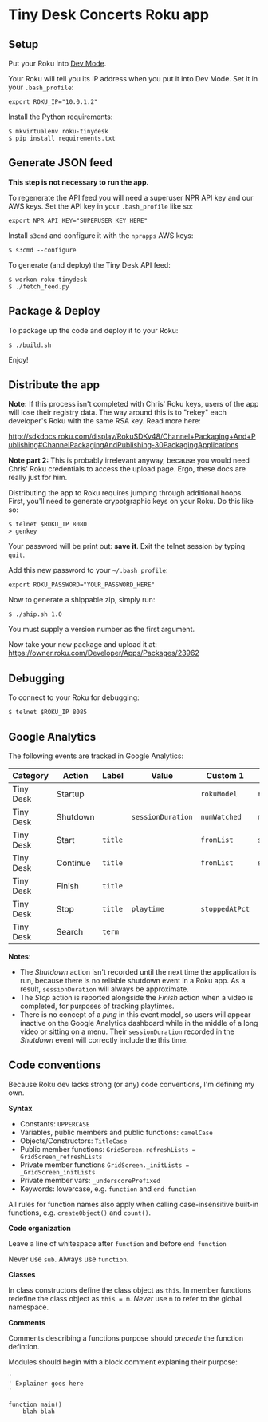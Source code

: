 Tiny Desk Concerts Roku app
===========================

Setup
-----

Put your Roku into [Dev Mode](http://sdkdocs.roku.com/display/RokuSDKv48/Developer+Guide#DeveloperGuide-71EnablingDevelopmentModeonyourbox).

Your Roku will tell you its IP address when you put it into Dev Mode. Set it in your `.bash_profile`:

```
export ROKU_IP="10.0.1.2"
```

Install the Python requirements:

```
$ mkvirtualenv roku-tinydesk
$ pip install requirements.txt
```

Generate JSON feed
------------------

**This step is not necessary to run the app.**

To regenerate the API feed you will need a superuser NPR API key and our AWS keys. Set the API key in your `.bash_profile` like so:

```
export NPR_API_KEY="SUPERUSER_KEY_HERE"
```

Install `s3cmd` and configure it with the `nprapps` AWS keys:

```
$ s3cmd --configure
```

To generate (and deploy) the Tiny Desk API feed:

```
$ workon roku-tinydesk 
$ ./fetch_feed.py
```

Package & Deploy
----------------

To package up the code and deploy it to your Roku:

```
$ ./build.sh
```

Enjoy!

Distribute the app
------------------

**Note:** If this process isn't completed with Chris' Roku keys, users of the app will lose their registry data. The way around this is to "rekey" each developer's Roku with the same RSA key. Read more here:

http://sdkdocs.roku.com/display/RokuSDKv48/Channel+Packaging+And+Publishing#ChannelPackagingAndPublishing-30PackagingApplications

**Note part 2:** This is probably irrelevant anyway, because you would need Chris' Roku credentials to access the upload page. Ergo, these docs are really just for him.

Distributing the app to Roku requires jumping through additional hoops. First, you'll need to generate crypotgraphic keys on your Roku. Do this like so:

```
$ telnet $ROKU_IP 8080
> genkey
```

Your password will be print out: **save it**. Exit the telnet session by typing `quit`.

Add this new password to your `~/.bash_profile`:

```
export ROKU_PASSWORD="YOUR_PASSWORD_HERE"
```

Now to generate a shippable zip, simply run:

```
$ ./ship.sh 1.0
```

You must supply a version number as the first argument.

Now take your new package and upload it at: https://owner.roku.com/Developer/Apps/Packages/23962

Debugging
---------

To connect to your Roku for debugging:

```
$ telnet $ROKU_IP 8085
```

Google Analytics
----------------

The following events are tracked in Google Analytics:

|Category|Action|Label|Value|Custom 1|Custom 2|
|--------|------|-----|-----|--------|--------|
|Tiny Desk|Startup|||`rokuModel`|`rokuFirmware`|
|Tiny Desk|Shutdown||`sessionDuration`|`numWatched`|`numFinished`|
|Tiny Desk|Start|`title`||`fromList`|`searchTerm`|
|Tiny Desk|Continue|`title`||`fromList`|`searchTerm`|
|Tiny Desk|Finish|`title`||||
|Tiny Desk|Stop|`title`|`playtime`|`stoppedAtPct`||
|Tiny Desk|Search|`term`||||

**Notes**:

* The *Shutdown* action isn't recorded until the next time the application is run, because there is no reliable shutdown event in a Roku app. As a result, `sessionDuration` will always be approximate. 
* The *Stop* action is reported alongside the *Finish* action when a video is completed, for purposes of tracking playtimes.
* There is no concept of a *ping* in this event model, so users will appear inactive on the Google Analytics dashboard while in the middle of a long video or sitting on a menu. Their `sessionDuration` recorded in the *Shutdown* event will correctly include the this time.

Code conventions
----------------

Because Roku dev lacks strong (or any) code conventions, I'm defining my own.

**Syntax**

* Constants: `UPPERCASE`
* Variables, public members and public functions: `camelCase`
* Objects/Constructors: `TitleCase`
* Public member functions: `GridScreen.refreshLists = GridScreen_refreshLists`
* Private member functions `GridScreen._initLists = _GridScreen_initLists`
* Private member vars: `_underscorePrefixed`
* Keywords: lowercase, e.g. `function` and `end function`

All rules for function names also apply when calling case-insensitive built-in functions, e.g. `createObject()` and `count()`.

**Code organization**

Leave a line of whitespace after `function` and before `end function`

Never use `sub`. Always use `function`.

**Classes**

In class constructors define the class object as `this`. In member functions redefine the class object as `this = m`. *Never* use `m` to refer to the global namespace.

**Comments**

Comments describing a functions purpose should *precede* the function defintion.

Modules should begin with a block comment explaning their purpose:

```
'
' Explainer goes here
'

function main()
    blah blah
```
